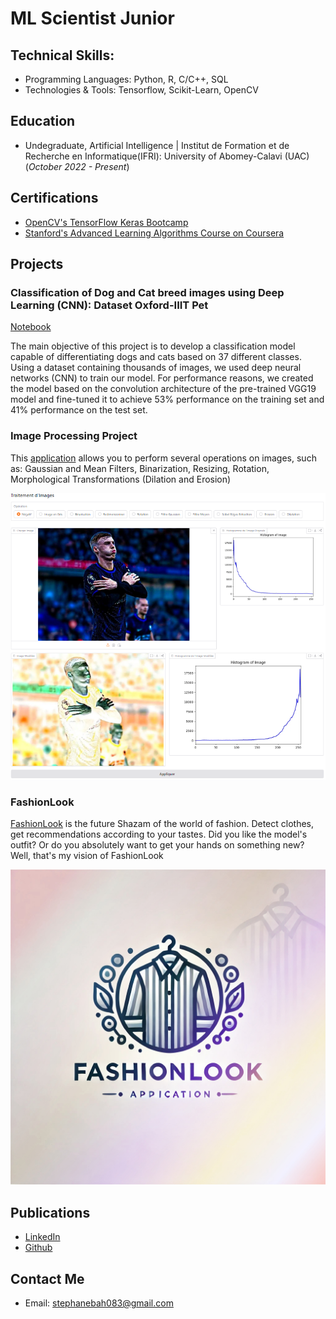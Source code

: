 # ML Scientist Junior

## Technical Skills: 
- Programming Languages: Python, R, C/C++, SQL
- Technologies & Tools: Tensorflow, Scikit-Learn, OpenCV

## Education
- Undegraduate, Artificial Intelligence | Institut de Formation et de Recherche en Informatique(IFRI): University of Abomey-Calavi (UAC) (_October 2022 - Present_)

## Certifications
- [OpenCV's TensorFlow Keras Bootcamp](https://courses.opencv.org/certificates/910c1b8e78404da2b6e95e903feb30e4)
- [Stanford's Advanced Learning Algorithms Course on Coursera](https://coursera.org/verify/69C0WLSE43U7)

## Projects
### Classification of Dog and Cat breed images using Deep Learning (CNN): Dataset Oxford-IIIT Pet
[Notebook](https://colab.research.google.com/drive/15lHg76RswLNc0HIqBtJIFVHA5w1CRjT2?authuser=1#scrollTo=UuGAaBXuoHW1)

The main objective of this project is to develop a classification model capable of differentiating dogs and cats based on 37 different classes. Using a dataset containing thousands of images, we used deep neural networks (CNN) to train our model. For performance reasons, we created the model based on the convolution architecture of the pre-trained VGG19 model and fine-tuned it to achieve 53% performance on the training set and 41% performance on the test set.

### Image Processing Project
This [application](https://huggingface.co/spaces/StephaneBah/Image_Processing) allows you to perform several operations on images, such as: Gaussian and Mean Filters, Binarization, Resizing, Rotation, Morphological Transformations (Dilation and Erosion)

![Img_Prep](/assets/img/cold_palmer2.png)

### FashionLook
[FashionLook](https://huggingface.co/spaces/StephaneBah/FashionLook) is the future Shazam of the world of fashion. Detect clothes, get recommendations according to your tastes. Did you like the model's outfit? Or do you absolutely want to get your hands on something new? Well, that's my vision of FashionLook 

![Img Prep](/assets/img/fashionlookl1_1.png)

## Publications
- [LinkedIn](https://www.linkedin.com/in/stephanebah/)
- [Github](https://github.com/StephaneBah/)

## Contact Me
- Email: stephanebah083@gmail.com

